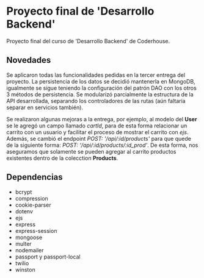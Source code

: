 # Proyecto final de 'Desarrollo Backend'
Proyecto final del curso de 'Desarrollo Backend' de Coderhouse. 

## Novedades
Se aplicaron todas las funcionalidades pedidas en la tercer entrega del proyecto. La persistencia de los datos se decidió mantenerla en MongoDB, igualmente se sigue teniendo la configuración del patrón DAO con los otros 3 métodos de persistencia. Se modularizó parcialmente la estructura de la API desarrollada, separando los controladores de las rutas (aún faltaria separar en servicios también).

Se realizaron algunas mejoras a la entrega, por ejemplo, al modelo del __User__ se le agregó un campo llamado _cartId_, para de esta forma relacionar un carrito con un usuario y facilitar el proceso de mostrar el carrito con _ejs_. Además, se cambió el endpoint _POST: '/api/:id/products'_ para que quede de la siguiente forma: _POST: '/api/:id/products/:id_prod'_. De esta forma, nos aseguramos que solamente se pueden agregar al carrito productos existentes dentro de la colecction __Products__. 

## Dependencias

- bcrypt
- compression
- cookie-parser
- dotenv
- ejs
- express
- express-session
- mongoose
- multer
- nodemailer
- passport y passport-local
- twilio
- winston

